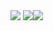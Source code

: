 <div style="display:flex;">
    <div style="flex-direction: column;">
        <img src="https://github-readme-stats.vercel.app/api?username=garrett56x&show_icons=true&count_private=true&hide=issues,contribs&theme=dark" />
        <img src="https://github-readme-stats.vercel.app/api/wakatime?username=garrett56x&theme=dark" />
    </div>
    <img src="https://github-readme-stats.vercel.app/api/top-langs/?username=garrett56x&theme=dark" />
</div>

<!--
**garrett56x/garrett56x** is a ✨ _special_ ✨ repository because its `README.md` (this file) appears on your GitHub profile.

Here are some ideas to get you started:

- 🔭 I’m currently working on ...
- 🌱 I’m currently learning ...
- 👯 I’m looking to collaborate on ...
- 🤔 I’m looking for help with ...
- 💬 Ask me about ...
- 📫 How to reach me: ...
- 😄 Pronouns: ...
- ⚡ Fun fact: ...
-->
